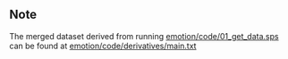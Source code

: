 ## Note
The merged dataset derived from running [emotion/code/01_get_data.sps](../code/01_get_data.sps) can be found at [emotion/code/derivatives/main.txt](../code/derivatives/main.txt)
